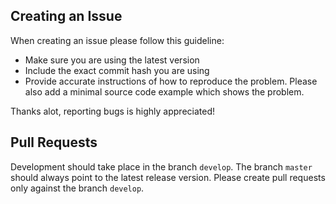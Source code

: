 
## Creating an Issue
When creating an issue please follow this guideline:
* Make sure you are using the latest version
* Include the exact commit hash you are using
* Provide accurate instructions of how to reproduce the problem. Please also add a minimal source code example which shows the problem.

Thanks alot, reporting bugs is highly appreciated!

## Pull Requests
Development should take place in the branch `develop`. The branch `master` should always point to the latest release version. Please create pull requests only against the branch `develop`.
